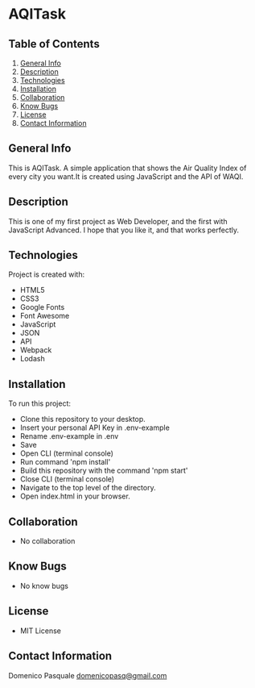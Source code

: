 # AQITask

## Table of Contents
1. [General Info](#general-info)
2. [Description](#description)
3. [Technologies](#technologies)
4. [Installation](#installation)
5. [Collaboration](#collaboration)
6. [Know Bugs](#know_bugs)
7. [License](#license)
8. [Contact Information](#contact_information)

## General Info
This is AQITask.
A simple application that shows the Air Quality Index of every city you want.It is created using JavaScript and the API of WAQI.

## Description
This is one of my first project as Web Developer,
and the first with JavaScript Advanced.
I hope that you like it, and that works perfectly.

## Technologies
Project is created with:
* HTML5
* CSS3
* Google Fonts
* Font Awesome
* JavaScript
* JSON
* API
* Webpack
* Lodash

## Installation
To run this project:
* Clone this repository to your desktop.
* Insert your personal API Key in .env-example
* Rename .env-example in .env
* Save
* Open CLI (terminal console)
* Run command 'npm install'
* Build this repository with the command 'npm start'
* Close CLI (terminal console)
* Navigate to the top level of the directory.
* Open index.html in your browser.

## Collaboration
* No collaboration

## Know Bugs
* No know bugs

## License
* MIT License

## Contact Information
Domenico Pasquale domenicopasq@gmail.com
